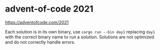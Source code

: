 # advent-of-code 2021

https://adventofcode.com/2021

Each solution is in its own binary, use `cargo run --bin day1` replacing `day1` with the correct binary name to run a solution. Solutions are not optimized and do not correctly handle errors.
